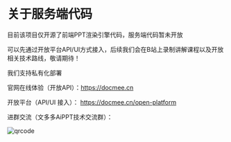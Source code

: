 # 关于服务端代码

目前该项目仅开源了前端PPT渲染引擎代码，服务端代码暂未开放

可以先通过开放平台API/UI方式接入，后续我们会在B站上录制讲解课程以及开放相关技术路线，敬请期待！



我们支持私有化部署

官网在线体验（开放API）：https://docmee.cn

开放平台（API/UI 接入）： https://docmee.cn/open-platform



进群交流（文多多AiPPT技术交流群）：

![qrcode](https://metasign-public.oss-cn-shanghai.aliyuncs.com/github/contact_me_qr.png)
